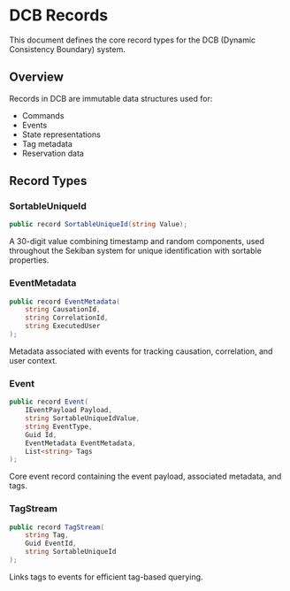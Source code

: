 # DCB Records

This document defines the core record types for the DCB (Dynamic Consistency Boundary) system.

## Overview

Records in DCB are immutable data structures used for:

- Commands
- Events
- State representations
- Tag metadata
- Reservation data

## Record Types

### SortableUniqueId

```csharp
public record SortableUniqueId(string Value);
```

A 30-digit value combining timestamp and random components, used throughout the Sekiban system for unique identification with sortable properties.

### EventMetadata

```csharp
public record EventMetadata(
    string CausationId, 
    string CorrelationId, 
    string ExecutedUser
);
```

Metadata associated with events for tracking causation, correlation, and user context.

### Event

```csharp
public record Event(
    IEventPayload Payload,
    string SortableUniqueIdValue,
    string EventType,
    Guid Id,
    EventMetadata EventMetadata,
    List<string> Tags
);
```

Core event record containing the event payload, associated metadata, and tags.

### TagStream

```csharp
public record TagStream(
    string Tag,
    Guid EventId,
    string SortableUniqueId
);
```

Links tags to events for efficient tag-based querying.
